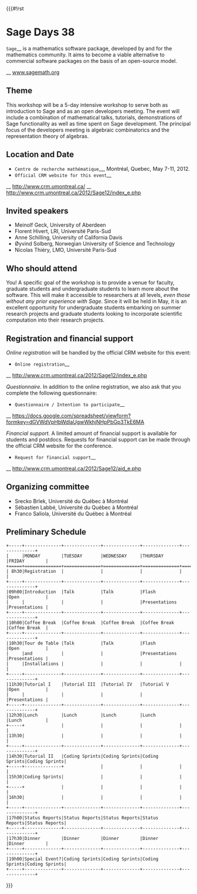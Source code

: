 {{{#!rst

Sage Days 38
============

`Sage`__ is a mathematics software package,
developed by and for the mathematics community. It aims to
become a viable alternative to commercial software packages
on the basis of an open-source model.

__ www.sagemath.org

Theme
-----

This workshop will be a 5-day intensive workshop to serve
both as introduction to Sage and as an open developers
meeting. The event will include a combination of
mathematical talks, tutorials, demonstrations of Sage
functionality as well as time spent on Sage development. The
principal focus of the developers meeting is algebraic
combinatorics and the representation theory of algebras.

Location and Date
-----------------

* `Centre de recherche mathématique`__, Montréal, Quebec, May 7-11, 2012.
* `Official CRM website for this event`__

__ http://www.crm.umontreal.ca/
__ http://www.crm.umontreal.ca/2012/Sage12/index_e.php

Invited speakers
----------------

* Meinolf Geck, University of Aberdeen
* Florent Hivert, LRI, Université Paris-Sud
* Anne Schilling, University of California Davis
* Øyvind Solberg, Norwegian University of Science and Technology
* Nicolas Thiéry, LMO, Université Paris-Sud


Who should attend
-----------------

You! A specific goal of the workshop is to provide a venue
for faculty, graduate students and undergraduate students to
learn more about the software. This will make it accessible
to researchers at all levels, *even those without any prior
experience with Sage*. Since it will be held in May, it is
an excellent opportunity for undergraduate students
embarking on summer research projects and graduate students
looking to incorporate scientific computation into their
research projects.

Registration and financial support
----------------------------------

*Online registration* will be handled by the official CRM website for this event:

* `Online registration`__

__ http://www.crm.umontreal.ca/2012/Sage12/index_e.php

*Questionnaire.* In addition to the online registration, we also ask that you complete the following questionnaire:

* `Questionnaire / Intention to participate`__

__ https://docs.google.com/spreadsheet/viewform?formkey=dGVWdVpHbWdlaUgwWkhjNHpPbGp3TkE6MA

*Financial support.*
A limited amount of financial support is available for students and postdocs.
Requests for financial support can be made through the official CRM website for the conference.

* `Request for financial support`__

__ http://www.crm.umontreal.ca/2012/Sage12/aid_e.php

Organizing committee
--------------------

* Srecko Brlek, Université du Québec à Montréal
* Sébastien Labbé, Université du Québec à Montréal
* Franco Saliola, Université du Québec à Montréal

Preliminary Schedule
--------------------

    +-----+--------------+--------------+--------------+--------------+--------------+
    |     |MONDAY        |TUESDAY       |WEDNESDAY     |THURSDAY      |FRIDAY        |
    +=====+==============+==============+==============+==============+==============+
    | 8h30|Registration  |              |              |              |              |
    +-----+--------------+--------------+--------------+--------------+--------------+
    |09h00|Introduction  |Talk          |Talk          |Flash         |Open          |
    |     |              |              |              |Presentations |Presentations |
    +-----+--------------+--------------+--------------+--------------+--------------+
    |10h00|Coffee Break  |Coffee Break  |Coffee Break  |Coffee Break  |Coffee Break  |
    +-----+--------------+--------------+--------------+--------------+--------------+
    |10h30|Tour de Table |Talk          |Talk          |Flash         |Open          |
    |     |and           |              |              |Presentations |Presentations |
    |     |Installations |              |              |              |              |
    +-----+--------------+--------------+--------------+--------------+--------------+
    |11h30|Tutorial I    |Tutorial III  |Tutorial IV   |Tutorial V    |Open          |
    |     |              |              |              |              |Presentations |
    +-----+--------------+--------------+--------------+--------------+--------------+
    |12h30|Lunch         |Lunch         |Lunch         |Lunch         |Lunch         |
    +-----+              |              |              |              |              |
    |13h30|              |              |              |              |              |
    +-----+--------------+--------------+--------------+--------------+--------------+
    |14h30|Tutorial II   |Coding Sprints|Coding Sprints|Coding Sprints|Coding Sprints|
    +-----+--------------+              |              |              |              |
    |15h30|Coding Sprints|              |              |              |              |
    +-----+              |              |              |              |              |
    |16h30|              |              |              |              |              |
    +-----+--------------+--------------+--------------+--------------+--------------+
    |17h00|Status Reports|Status Reports|Status Reports|Status Reports|Status Reports|
    +-----+--------------+--------------+--------------+--------------+--------------+
    |17h30|Dinner        |Dinner        |Dinner        |Dinner        |Dinner        |
    +-----+--------------+--------------+--------------+--------------+--------------+
    |19h00|Special Event?|Coding Sprints|Coding Sprints|Coding Sprints|Coding Sprints|
    +-----+--------------+--------------+--------------+--------------+--------------+

}}}
